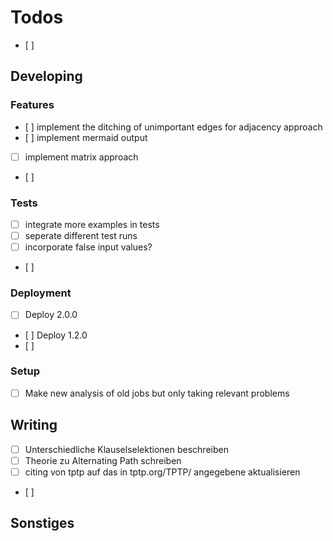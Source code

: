 # Todos
- [ ] 

## Developing

### Features
- [ ] implement the ditching of unimportant edges for adjacency approach
- [ ] implement mermaid output
- [ ] implement matrix approach
- [ ] 

### Tests
- [ ] integrate more examples in tests 
- [ ] seperate different test runs
- [ ] incorporate false input values? 
- [ ] 

### Deployment
- [ ] Deploy 2.0.0
- [ ] Deploy 1.2.0
- [ ] 

### Setup
- [ ] Make new analysis of old jobs but only taking relevant problems


## Writing
- [ ] Unterschiedliche Klauselselektionen beschreiben
- [ ] Theorie zu Alternating Path schreiben
- [ ] citing von tptp auf das in tptp.org/TPTP/ angegebene aktualisieren
- [ ] 

## Sonstiges